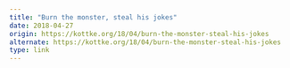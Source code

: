 ```yaml
---
title: "Burn the monster, steal his jokes"
date: 2018-04-27
origin: https://kottke.org/18/04/burn-the-monster-steal-his-jokes
alternate: https://kottke.org/18/04/burn-the-monster-steal-his-jokes
type: link
---
```


